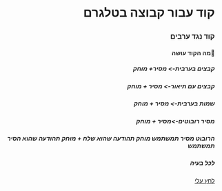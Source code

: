 <h1><p align="right">קוד עבור קבוצה בטלגרם</h1> </p>

<h3><p align="right">קוד נגד ערבים </h3> </p> 

<h4><p align="right">מה הקוד עושה🤔</h4> </p>

<h5><p align="right">קבצים בערבית-> מסיר+ מוחק</h5> </p>

<h5><p align="right">קבצים עם תיאור-> מסיר + מוחק</h5> </p>

<h5><p align="right">שמות בערבית-> מסיר + מוחק</h5> </p>

<h5><p align="right">מסיר רובוטים->מסיר + מוחק </h5> </p>

<h5><p align="right">הרובוט מסיר תמשתמש מוחק תהודעה שהוא שלח + מוחק תהודעה שהוא הסיר תמשתמש</h5> </p>

<h5><p align="right">לכל בעיה</h5></p>

<a href="https://t.me/elazar12"><p align="right">לחץ עלי</a></p>
